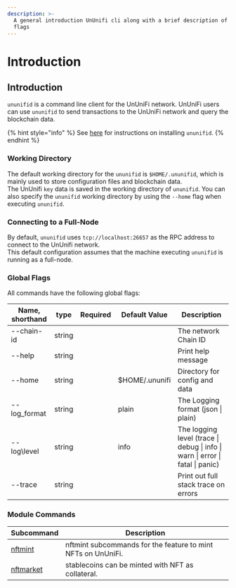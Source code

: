 ```yaml
---
description: >-
  A general introduction UnUnifi cli along with a brief description of commands and
  flags
---
```


# Introduction

## Introduction

`ununifid` is a command line client for the UnUniFi network. UnUniFi users can use `ununifid` to send transactions to the UnUniFi network and query the blockchain data.

{% hint style="info" %}
See [here](../validators/ununifid-installation-and-setup.md) for instructions on installing `ununifid`.
{% endhint %}

### Working Directory <a href="#working-directory" id="working-directory"></a>

The default working directory for the `ununifid` is `$HOME/.ununifid`, which is mainly used to store configuration files and blockchain data.  
The UnUnifi `key` data is saved in the working directory of `ununifid`. You can also specify the `ununifid` working directory by using the `--home` flag when executing `ununifid`.

### Connecting to a Full-Node

By default, `ununifid` uses `tcp://localhost:26657` as the RPC address to connect to the UnUnifi network.  
This default configuration assumes that the machine executing `ununifid` is running as a full-node.

### Global Flags <a href="#global-flags" id="global-flags"></a>

All commands have the following global flags:

| Name, shorthand | type   | Required | Default Value    | Description                                                                   |
| --------------- | ------ | -------- | ---------------- | ----------------------------------------------------------------------------- |
| --chain-id      | string |          |                  | The network Chain ID                                                          |
| --help          | string |          |                  | Print help message                                                            |
| --home          | string |          | $HOME/.ununifi   | Directory for config and data                                                 |
| --log\_format   | string |          | plain            | The Logging format (json \| plain)                                            |
| --log\level     | string |          | info             | The logging level (trace \| debug \| info \| warn \| error \| fatal \| panic) |
| --trace         | string |          |                  | Print out full stack trace on errors                                          |

### Module Commands <a href="#module-commands" id="module-commands"></a>

| **Subcommand**                          | **Description**                                               |
| --------------------------------------- | ------------------------------------------------------------- |
| [nftmint](modules/nftmint.md)           | nftmint subcommands for the feature to mint NFTs on UnUniFi.  |
| [nftmarket](modules/nftmarket.md)       | stablecoins can be minted with NFT as collateral.             |

